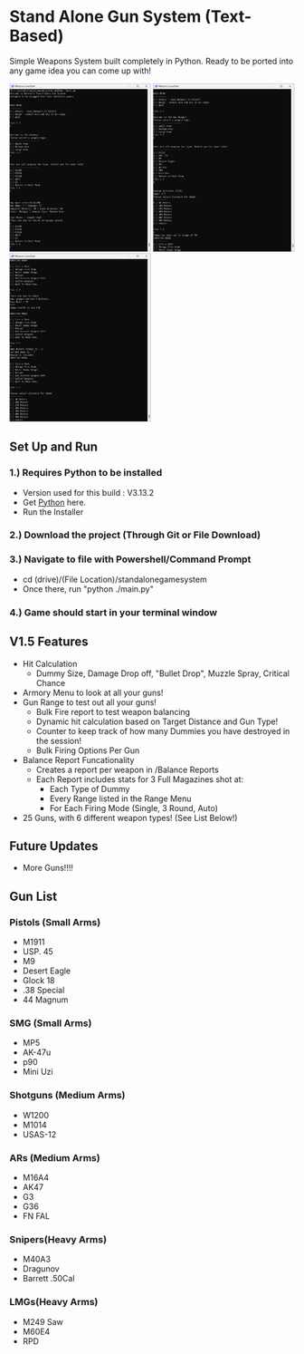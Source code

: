# Stand Alone Gun System (Text-Based)
Simple Weapons System built completely in Python. Ready to be ported into any game idea you can come up with!

<p float="left">
  <img src="Resources/MainMenu.png" width="250" />
  <img src="Resources/Range Menu.png" width="250" /> 
  <img src="Resources/Shooting.png" width="250" />
</p>

## Set Up and Run
### 1.) Requires Python to be installed
  - Version used for this build : V3.13.2
  - Get [Python](https://www.python.org/downloads/) here.
  - Run the Installer

### 2.) Download the project (Through Git or File Download)

### 3.) Navigate to file with Powershell/Command Prompt
  - cd (drive)/(File Location)/standalonegamesystem
  - Once there, run "python ./main.py"
### 4.) Game should start in your terminal window

## V1.5 Features
- Hit Calculation
  - Dummy Size, Damage Drop off, "Bullet Drop", Muzzle Spray, Critical Chance
- Armory Menu to look at all your guns!
- Gun Range to test out all your guns!
  - Bulk Fire report to test weapon balancing
  - Dynamic hit calculation based on Target Distance and Gun Type!
  - Counter to keep track of how many Dummies you have destroyed in the session!
  - Bulk Firing Options Per Gun
- Balance Report Funcationality
    - Creates a report per weapon in /Balance Reports
    - Each Report includes stats for 3 Full Magazines shot at:
        - Each Type of Dummy
        - Every Range listed in the Range Menu
        - For Each Firing Mode (Single, 3 Round, Auto)
- 25 Guns, with 6 different weapon types! (See List Below!)

## Future Updates
- More Guns!!!!

## Gun List
### Pistols (Small Arms)
- M1911
- USP. 45
- M9
- Desert Eagle
- Glock 18
- .38 Special
- 44 Magnum

### SMG (Small Arms)
- MP5
- AK-47u
- p90
- Mini Uzi

### Shotguns (Medium Arms)
- W1200
- M1014
- USAS-12

### ARs (Medium Arms)
- M16A4
- AK47
- G3
- G36
- FN FAL

### Snipers(Heavy Arms)
- M40A3
- Dragunov
- Barrett .50Cal

### LMGs(Heavy Arms)
- M249 Saw
- M60E4
- RPD
